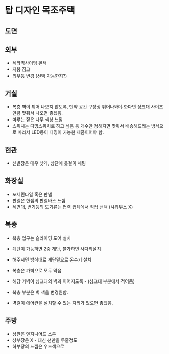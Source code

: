 # 탑 디자인 목조주택

## 도면


## 외부
* 세라믹사이딩 흰색
* 지붕 징크
* 외부등 변경 (선택 가능한지?)


## 거실
* 복층 벽이 튀어 나오지 않도록, 만약 공간 구성상 튀어나와야 한다면 싱크대 사이즈만큼 맞춰서 나오면 좋겠음.
* 마루는 짙은 나무 색상 느낌
* 스위치는 디밍스위치로 하고 싶음
 등 개수만 정해지면 맞춰서 배송해드리는 방식으로
 따라서 LED등이 디밍이 가능한 제품이어야 함.

## 현관
* 신발장은 매우 낮게, 상단에 옷걸이 세팅


## 화장실
* 포세린타일 혹은 판넬
* 판넬은 한샘의 판넬바스 느낌
* 세면대, 변기등의 도기류는 협력 업체에서 직접 선택 (샤워부스 X)

## 복층
* 복층 입구는 슬라이딩 도어 설치
* 계단이 가능하면 2중 계단, 불가하면 사다리설치
* 해주시던 방식대로 계단밑으로 온수기 설치

* 복층은 가벽으로 모두 막음
* 해당 가벽이 싱크대의 벽과 이어지도록 - (싱크대 부분에서 적어둠)
* 복층 부분은 벽 색을 변경원함.
* 벽걸이 에어컨을 설치할 수 있는 자리가 있으면 좋겠음.

## 주방
* 상판은 엔지니어드 스톤
* 상부장은 X - 대신 선만을 두줄정도
* 하부장의 느낌은 우드색으로
